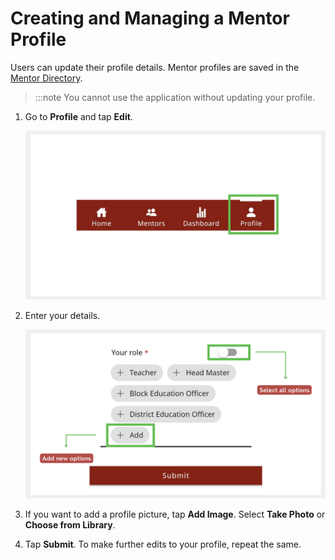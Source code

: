 # Creating and Managing a Mentor Profile

Users can update their profile details. Mentor profiles are saved in the [Mentor Directory](mentor-directory.md).

> :::note
> You cannot use the application without updating your profile. 


1.  Go to **Profile** and tap **Edit**.

    ![profile icon](media/profile-homepage.png)


2.  Enter your details.

    ![profile details page](media/creatingprofile.png)

3.  If you want to add a profile picture, tap **Add Image**. Select **Take Photo** or **Choose from Library**.


4.  Tap **Submit**. To make further edits to your profile, repeat the same.